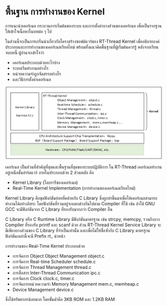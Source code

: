 # พื้นฐาน การทำงานของ Kernel

การแนะนำเคอร์เนล กระบวนการเริ่มต้นของระบบ และการตั้งค่าบางส่วนของเคอร์เนล เพื่อเป็นรากฐานให้เข้าใจเนื้อหาในบทต่อ ๆ ไป

ในส่วนนี้จะเป็นการเกริ่นนำเกี่ยวกับโครงสร้างซอฟต์แวร์ของ RT-Thread Kernel เพื่ออธิบายองค์ประกอบและการทำงานของเคอร์เนลเรียลไทม์ พร้อมทั้งแนวคิดพื้นฐานที่ผู้เริ่มต้นควรรู้ หลังจากเรียนจบบทนี้ ผู้อ่านจะเข้าใจว่า

- เคอร์เนลประกอบด้วยอะไรบ้าง
- ระบบเริ่มทำงานอย่างไร
- หน่วยความจำถูกจัดสรรอย่างไร
- และวิธีการตั้งค่าเคอร์เนล

![](./images/03kernel_Framework.png)

เคอร์เนล เป็นส่วนที่สำคัญที่สุดและพื้นฐานที่สุดของระบบปฏิบัติการ ใน RT-Thread เคอร์เนลทำงานอยู่เหนือชั้นฮาร์ดแวร์ ภายในประกอบด้วย 2 ส่วนหลัก คือ
- Kernel Library (ไลบรารีของเคอร์เนล)
- Real-Time Kernel Implementation (การทำงานของเคอร์เนลเรียลไทม์)

Kernel Library คือชุดฟังก์ชันย่อยที่คล้ายกับ C Library ซึ่งถูกทำขึ้นมาเพื่อให้เคอร์เนลสามารถทำงานได้อย่างอิสระ โดยฟังก์ชันที่รวมอยู่จะแตกต่างกันไปตาม Compiler ที่ใช้ เช่น ถ้าใช้ GNU GCC จะมีฟังก์ชันจาก C Library ที่รองรับมากกว่า Compiler อื่น

C Library หรือ C Runtime Library มีฟังก์ชันมาตรฐาน เช่น strcpy, memcpy, รวมถึงบาง Compiler ที่รองรับ printf และ scanf ด้วย ส่วน RT-Thread Kernel Service Library จะมีเพียงบางส่วนของ C Library ที่จำเป็นเท่านั้น และเพื่อไม่ให้ชื่อซ้ำกับ C Library มาตรฐาน ฟังก์ชันเหล่านี้จะมี Prefix rt_ นำหน้า

การทำงานของ Real-Time Kernel ประกอบด้วย

- การจัดการ Object Object Management object.c
- การจัดการ Real-time Scheduler schedule.c
- การจัดการ Thread Management  thread.c
- การสื่อสาร Inter-Thread Communication  ipc.c
- การจัดการ Clock clock.c, timer.c
- การจัดการหน่วยความจำ Memory Management mem.c, memheap.c
- Device Management device.c

ซึ่งใช้ทรัพยากรน้อยมาก โดยขั้นต่ำคือ 3KB ROM และ 1.2KB RAM